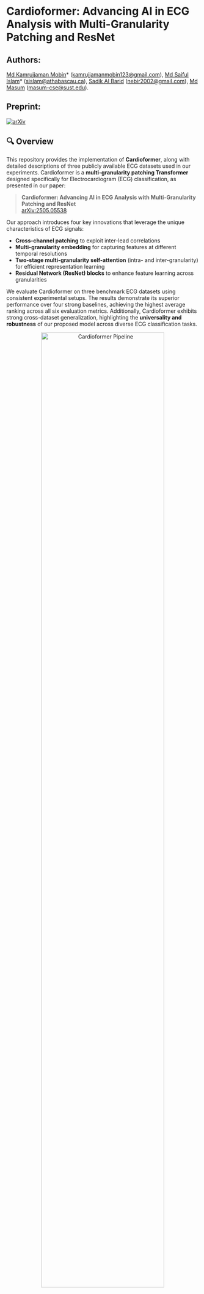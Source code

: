 # Cardioformer: Advancing AI in ECG Analysis with Multi-Granularity Patching and ResNet

## Authors:

[Md Kamrujjaman Mobin](https://scholar.google.com/citations?user=0pXfjCcAAAAJ&hl=en)\* (kamrujjamanmobin123@gmail.com), [Md Saiful Islam](https://scholar.google.com/citations?user=tQT0OSAAAAAJ&hl=en)* (sislam@athabascau.ca), [Sadik Al Barid]() (nebir2002@gmail.com), [Md Masum]() (masum-cse@sust.edu).


## Preprint:
[![arXiv](https://img.shields.io/badge/arXiv-2505.05538-b31b1b.svg)](https://arxiv.org/abs/2505.05538)


## 🔍 Overview

This repository provides the implementation of **Cardioformer**, along with detailed descriptions of three publicly available ECG datasets used in our experiments. Cardioformer is a **multi-granularity patching Transformer** designed specifically for Electrocardiogram (ECG) classification, as presented in our paper:

> **Cardioformer: Advancing AI in ECG Analysis with Multi-Granularity Patching and ResNet**  
> [arXiv:2505.05538](https://arxiv.org/abs/2505.05538)

Our approach introduces four key innovations that leverage the unique characteristics of ECG signals:

- **Cross-channel patching** to exploit inter-lead correlations  
- **Multi-granularity embedding** for capturing features at different temporal resolutions  
- **Two-stage multi-granularity self-attention** (intra- and inter-granularity) for efficient representation learning  
- **Residual Network (ResNet) blocks** to enhance feature learning across granularities  

We evaluate Cardioformer on three benchmark ECG datasets using consistent experimental setups. The results demonstrate its superior performance over four strong baselines, achieving the highest average ranking across all six evaluation metrics. Additionally, Cardioformer exhibits strong cross-dataset generalization, highlighting the **universality and robustness** of our proposed model across diverse ECG classification tasks.

<p align="center">
  <img src="https://raw.githubusercontent.com/KMobin555/Cardioformer/main/assets/cardioformer_pipeline.png" alt="Cardioformer Pipeline" width="80%">
</p>

---
